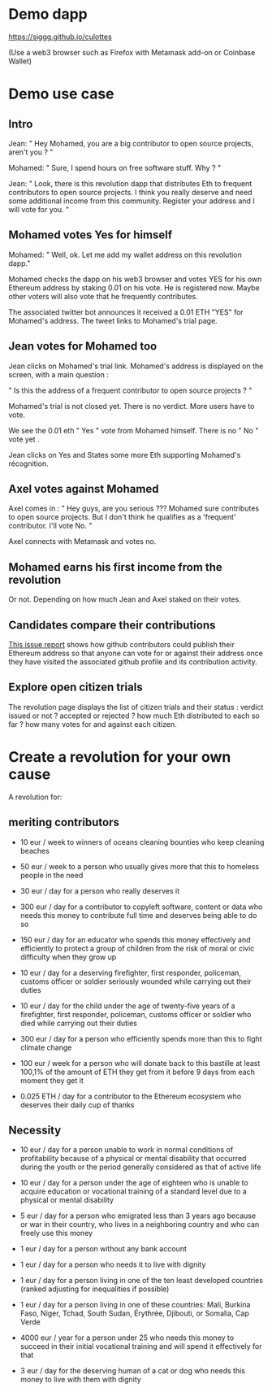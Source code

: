 # Demo dapp

https://siggg.github.io/culottes

(Use a web3 browser such as Firefox with Metamask add-on or Coinbase Wallet)

# Demo use case

## Intro

Jean: " Hey Mohamed, you are a big contributor to open source projects, aren't you ? "

Mohamed: " Sure, I spend hours on free software stuff. Why ? "

Jean: " Look, there is this revolution dapp that distributes Eth to frequent contributors to open source projects. I think you really deserve and need some additional income from this community. Register your address and I will vote for you. "

## Mohamed votes Yes for himself

Mohamed: " Well, ok. Let me add my wallet address on this revolution dapp."

Mohamed checks the dapp on his web3 browser and votes YES for his own  Ethereum address by staking 0.01 on his vote. He is registered now. Maybe other voters will also vote that he frequently contributes.

The associated twitter bot announces it received a 0.01 ETH "YES" for Mohamed's address. The tweet links to Mohamed's trial page.

## Jean votes for Mohamed too

Jean clicks on Mohamed's trial link. Mohamed's address is displayed on the screen, with a main question :

" Is this the address of a frequent contributor to open source projects ? "

Mohamed's trial is not closed yet. There is no verdict. More users have to vote.

We see the 0.01 eth " Yes " vote  from Mohamed himself. There is no " No " vote yet .

Jean clicks on Yes and States some more Eth supporting Mohamed's récognition.

## Axel votes against Mohamed

Axel comes in : " Hey guys, are you serious ??? Mohamed sure contributes to open source projects. But I don't think he qualifies as a 'frequent' contributor. I'll vote No. "

Axel connects with Metamask and votes no.

## Mohamed earns his first income from the revolution

Or not. Depending on how much Jean and Axel staked on their votes.

## Candidates compare their contributions

[This issue report](https://github.com/Siggg/culottes/issues/1) shows how github contributors could publish their Ethereum address so that anyone can vote for or against their address once they have visited the associated github profile and its contribution activity.

## Explore open citizen trials

The revolution page displays the list of citizen trials and their status : verdict issued or not ? accepted or rejected ? how much Eth distributed to each so far ? how many votes for and against each citizen.

# Create a revolution for your own cause

A revolution for:

## meriting contributors 

* 10 eur / week to winners of oceans cleaning bounties who keep cleaning beaches

* 50 eur / week to a person who usually gives more that this to homeless people in the need

* 30 eur / day for a person who really deserves it

* 300 eur / day for a contributor to copyleft software, content or data who needs this money to  contribute full time and deserves being able to do so

* 150 eur / day for an educator who spends this money effectively and efficiently to protect a group of children from the risk of moral or civic difficulty when they grow up

* 10 eur / day for a deserving firefighter, first responder, policeman, customs officer or soldier seriously wounded while carrying out their duties

* 10 eur / day for the child under the age of twenty-five years of a firefighter, first responder, policeman, customs officer or soldier who died while carrying out their duties

* 300 eur / day for a person who efficiently spends more than this to fight climate change

* 100 eur / week for a person who will donate back to this bastille at least 100,1% of the amount of ETH they get from it before 9 days from each moment they get it

* 0.025 ETH / day for a contributor to the Ethereum ecosystem who deserves their daily cup of thanks

## Necessity 

* 10 eur / day for a person unable to work in normal conditions of profitability because of a physical or mental disability that occurred during the youth or the period generally considered as that of active life

* 10 eur / day for a person under the age of eighteen who is unable to acquire education or vocational training of a standard level due to a physical or mental disability

* 5 eur / day for a person who emigrated less than 3 years ago because or war in their country, who lives in a neighboring country and who can freely use this money

* 1 eur / day for a person without any bank account

* 1 eur / day for a person who needs it to live with dignity

* 1 eur / day for a person living in one of the ten least developed countries (ranked adjusting for inequalities if possible)

* 1 eur / day for a person living in one of these countries: Mali, Burkina Faso, Niger, Tchad, South Sudan, Érythrée, Djibouti, or Somalia, Cap Verde

* 4000 eur / year for a person under 25 who needs this money to succeed in their initial vocational training and will spend it effectively for that

* 3 eur / day for the deserving human of a cat or dog who needs this money to live with them with dignity

